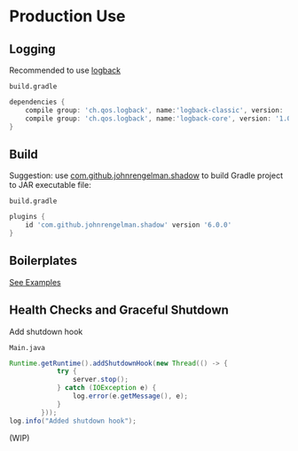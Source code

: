 # Production Use

## Logging

Recommended to use [logback](http://logback.qos.ch/)

`build.gradle`

```groovy
dependencies {
    compile group: 'ch.qos.logback', name:'logback-classic', version: '1.0.9'
    compile group: 'ch.qos.logback', name:'logback-core', version: '1.0.9'
}
```

## Build

Suggestion: use [com.github.johnrengelman.shadow](https://github.com/johnrengelman/shadow) to build Gradle project to JAR executable file:

`build.gradle`

```groovy
plugins {
    id 'com.github.johnrengelman.shadow' version '6.0.0'
}
```

## Boilerplates

[See Examples](https://github.com/huynhminhtufu/jiny/tree/master/examples)

## Health Checks and Graceful Shutdown

Add shutdown hook

`Main.java`

```java
Runtime.getRuntime().addShutdownHook(new Thread(() -> {
            try {
                server.stop();
            } catch (IOException e) {
                log.error(e.getMessage(), e);
            }
        }));
log.info("Added shutdown hook");
```

(WIP)
